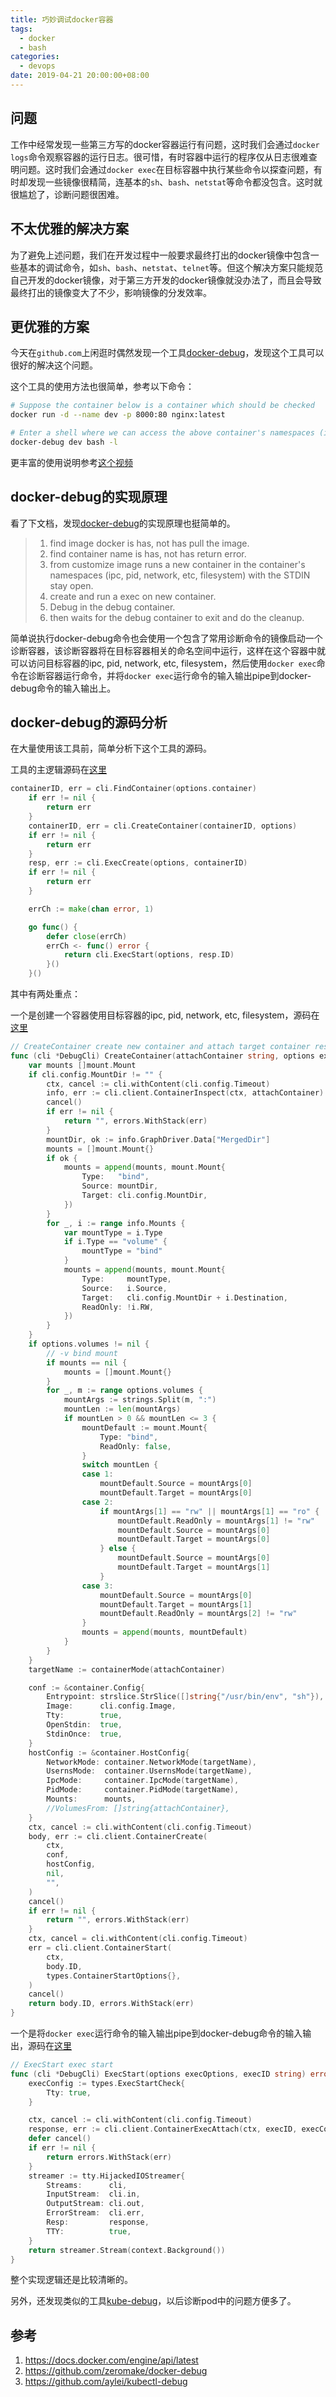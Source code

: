 ```yaml
---
title: 巧妙调试docker容器
tags:
  - docker
  - bash
categories:
  - devops
date: 2019-04-21 20:00:00+08:00
---
```


## 问题

工作中经常发现一些第三方写的docker容器运行有问题，这时我们会通过`docker logs`命令观察容器的运行日志。很可惜，有时容器中运行的程序仅从日志很难查明问题。这时我们会通过`docker exec`在目标容器中执行某些命令以探查问题，有时却发现一些镜像很精简，连基本的`sh`、`bash`、`netstat`等命令都没包含。这时就很尴尬了，诊断问题很困难。

## 不太优雅的解决方案

为了避免上述问题，我们在开发过程中一般要求最终打出的docker镜像中包含一些基本的调试命令，如`sh`、`bash`、`netstat`、`telnet`等。但这个解决方案只能规范自己开发的docker镜像，对于第三方开发的docker镜像就没办法了，而且会导致最终打出的镜像变大了不少，影响镜像的分发效率。

## 更优雅的方案

今天在`github.com`上闲逛时偶然发现一个工具[docker-debug](https://github.com/zeromake/docker-debug)，发现这个工具可以很好的解决这个问题。

这个工具的使用方法也很简单，参考以下命令：

```bash
# Suppose the container below is a container which should be checked
docker run -d --name dev -p 8000:80 nginx:latest

# Enter a shell where we can access the above container's namespaces (ipc, pid, network, etc, filesystem)
docker-debug dev bash -l
```

更丰富的使用说明参考[这个视频](https://asciinema.org/a/235025)

## docker-debug的实现原理

看了下文档，发现[docker-debug](https://github.com/zeromake/docker-debug)的实现原理也挺简单的。

> 1. find image docker is has, not has pull the image.
> 2. find container name is has, not has return error.
> 3. from customize image runs a new container in the container's namespaces (ipc, pid, network, etc, filesystem) with the STDIN stay open.
> 4. create and run a exec on new container.
> 5. Debug in the debug container.
> 6. then waits for the debug container to exit and do the cleanup.

简单说执行docker-debug命令也会使用一个包含了常用诊断命令的镜像启动一个诊断容器，该诊断容器将在目标容器相关的命名空间中运行，这样在这个容器中就可以访问目标容器的ipc, pid, network, etc, filesystem，然后使用`docker exec`命令在诊断容器运行命令，并将`docker exec`运行命令的输入输出pipe到docker-debug命令的输入输出上。

## docker-debug的源码分析

在大量使用该工具前，简单分析下这个工具的源码。

工具的主逻辑源码在[这里](https://github.com/zeromake/docker-debug/blob/master/internal/command/root.go#L129)

```go
containerID, err = cli.FindContainer(options.container)
	if err != nil {
		return err
	}
	containerID, err = cli.CreateContainer(containerID, options)
	if err != nil {
		return err
	}
	resp, err := cli.ExecCreate(options, containerID)
	if err != nil {
		return err
	}

	errCh := make(chan error, 1)

	go func() {
		defer close(errCh)
		errCh <- func() error {
			return cli.ExecStart(options, resp.ID)
		}()
	}()
```

其中有两处重点：

一个是创建一个容器使用目标容器的ipc, pid, network, etc, filesystem，源码在[这里](https://github.com/zeromake/docker-debug/blob/master/internal/command/cli.go#L248)

```go
// CreateContainer create new container and attach target container resource
func (cli *DebugCli) CreateContainer(attachContainer string, options execOptions) (string, error) {
	var mounts []mount.Mount
	if cli.config.MountDir != "" {
		ctx, cancel := cli.withContent(cli.config.Timeout)
		info, err := cli.client.ContainerInspect(ctx, attachContainer)
		cancel()
		if err != nil {
			return "", errors.WithStack(err)
		}
		mountDir, ok := info.GraphDriver.Data["MergedDir"]
		mounts = []mount.Mount{}
		if ok {
			mounts = append(mounts, mount.Mount{
				Type:   "bind",
				Source: mountDir,
				Target: cli.config.MountDir,
			})
		}
		for _, i := range info.Mounts {
			var mountType = i.Type
			if i.Type == "volume" {
				mountType = "bind"
			}
			mounts = append(mounts, mount.Mount{
				Type:     mountType,
				Source:   i.Source,
				Target:   cli.config.MountDir + i.Destination,
				ReadOnly: !i.RW,
			})
		}
	}
	if options.volumes != nil {
		// -v bind mount
		if mounts == nil {
			mounts = []mount.Mount{}
		}
		for _, m := range options.volumes {
			mountArgs := strings.Split(m, ":")
			mountLen := len(mountArgs)
			if mountLen > 0 && mountLen <= 3 {
				mountDefault := mount.Mount{
					Type: "bind",
					ReadOnly: false,
				}
				switch mountLen {
				case 1:
					mountDefault.Source = mountArgs[0]
					mountDefault.Target = mountArgs[0]
				case 2:
					if mountArgs[1] == "rw" || mountArgs[1] == "ro" {
						mountDefault.ReadOnly = mountArgs[1] != "rw"
						mountDefault.Source = mountArgs[0]
						mountDefault.Target = mountArgs[0]
					} else {
						mountDefault.Source = mountArgs[0]
						mountDefault.Target = mountArgs[1]
					}
				case 3:
					mountDefault.Source = mountArgs[0]
					mountDefault.Target = mountArgs[1]
					mountDefault.ReadOnly = mountArgs[2] != "rw"
				}
				mounts = append(mounts, mountDefault)
			}
		}
	}
	targetName := containerMode(attachContainer)

	conf := &container.Config{
		Entrypoint: strslice.StrSlice([]string{"/usr/bin/env", "sh"}),
		Image:      cli.config.Image,
		Tty:        true,
		OpenStdin:  true,
		StdinOnce:  true,
	}
	hostConfig := &container.HostConfig{
		NetworkMode: container.NetworkMode(targetName),
		UsernsMode:  container.UsernsMode(targetName),
		IpcMode:     container.IpcMode(targetName),
		PidMode:     container.PidMode(targetName),
		Mounts:      mounts,
		//VolumesFrom: []string{attachContainer},
	}
	ctx, cancel := cli.withContent(cli.config.Timeout)
	body, err := cli.client.ContainerCreate(
		ctx,
		conf,
		hostConfig,
		nil,
		"",
	)
	cancel()
	if err != nil {
		return "", errors.WithStack(err)
	}
	ctx, cancel = cli.withContent(cli.config.Timeout)
	err = cli.client.ContainerStart(
		ctx,
		body.ID,
		types.ContainerStartOptions{},
	)
	cancel()
	return body.ID, errors.WithStack(err)
}
```

一个是将`docker exec`运行命令的输入输出pipe到docker-debug命令的输入输出，源码在[这里](https://github.com/zeromake/docker-debug/blob/master/internal/command/cli.go#L394)

```go
// ExecStart exec start
func (cli *DebugCli) ExecStart(options execOptions, execID string) error {
	execConfig := types.ExecStartCheck{
		Tty: true,
	}

	ctx, cancel := cli.withContent(cli.config.Timeout)
	response, err := cli.client.ContainerExecAttach(ctx, execID, execConfig)
	defer cancel()
	if err != nil {
		return errors.WithStack(err)
	}
	streamer := tty.HijackedIOStreamer{
		Streams:      cli,
		InputStream:  cli.in,
		OutputStream: cli.out,
		ErrorStream:  cli.err,
		Resp:         response,
		TTY:          true,
	}
	return streamer.Stream(context.Background())
}
```

整个实现逻辑还是比较清晰的。

另外，还发现类似的工具[kube-debug](https://github.com/aylei/kubectl-debug)，以后诊断pod中的问题方便多了。

## 参考

1. https://docs.docker.com/engine/api/latest
2. <https://github.com/zeromake/docker-debug>
3. <https://github.com/aylei/kubectl-debug>